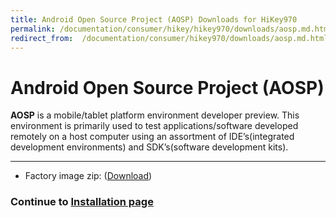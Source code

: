 ```yaml
---
title: Android Open Source Project (AOSP) Downloads for HiKey970
permalink: /documentation/consumer/hikey/hikey970/downloads/aosp.md.html
redirect_from:  /documentation/consumer/hikey970/downloads/aosp.md.html
---
```

# Android Open Source Project (AOSP)

**AOSP** is a mobile/tablet platform environment developer preview. This environment is primarily used to test applications/software developed remotely on a host computer using an assortment of IDE’s(integrated development environments) and SDK’s(software development kits).

***

- Factory image zip: ([Download](http://hihope.org/hihope/downLoadCenter/testDownFile?filename=20190403/hikey970_android_8_images.rar))


### Continue to [Installation page](../installation/)
